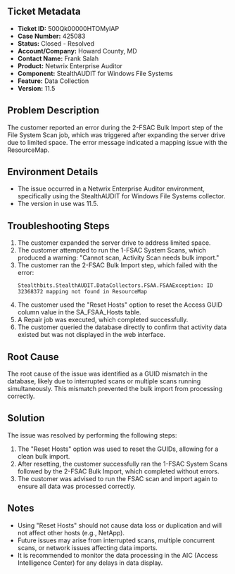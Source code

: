 ## Ticket Metadata
- **Ticket ID:** 500Qk00000HTOMyIAP
- **Case Number:** 425083
- **Status:** Closed - Resolved
- **Account/Company:** Howard County, MD
- **Contact Name:** Frank Salah
- **Product:** Netwrix Enterprise Auditor
- **Component:** StealthAUDIT for Windows File Systems
- **Feature:** Data Collection
- **Version:** 11.5

## Problem Description
The customer reported an error during the 2-FSAC Bulk Import step of the File System Scan job, which was triggered after expanding the server drive due to limited space. The error message indicated a mapping issue with the ResourceMap.

## Environment Details
- The issue occurred in a Netwrix Enterprise Auditor environment, specifically using the StealthAUDIT for Windows File Systems collector.
- The version in use was 11.5.

## Troubleshooting Steps
1. The customer expanded the server drive to address limited space.
2. The customer attempted to run the 1-FSAC System Scans, which produced a warning: "Cannot scan, Activity Scan needs bulk import."
3. The customer ran the 2-FSAC Bulk Import step, which failed with the error: 
   ```
   Stealthbits.StealthAUDIT.DataCollectors.FSAA.FSAAException: ID 32368372 mapping not found in ResourceMap
   ```
4. The customer used the "Reset Hosts" option to reset the Access GUID column value in the SA_FSAA_Hosts table.
5. A Repair job was executed, which completed successfully.
6. The customer queried the database directly to confirm that activity data existed but was not displayed in the web interface.

## Root Cause
The root cause of the issue was identified as a GUID mismatch in the database, likely due to interrupted scans or multiple scans running simultaneously. This mismatch prevented the bulk import from processing correctly.

## Solution
The issue was resolved by performing the following steps:
1. The "Reset Hosts" option was used to reset the GUIDs, allowing for a clean bulk import.
2. After resetting, the customer successfully ran the 1-FSAC System Scans followed by the 2-FSAC Bulk Import, which completed without errors.
3. The customer was advised to run the FSAC scan and import again to ensure all data was processed correctly.

## Notes
- Using "Reset Hosts" should not cause data loss or duplication and will not affect other hosts (e.g., NetApp).
- Future issues may arise from interrupted scans, multiple concurrent scans, or network issues affecting data imports.
- It is recommended to monitor the data processing in the AIC (Access Intelligence Center) for any delays in data display.
